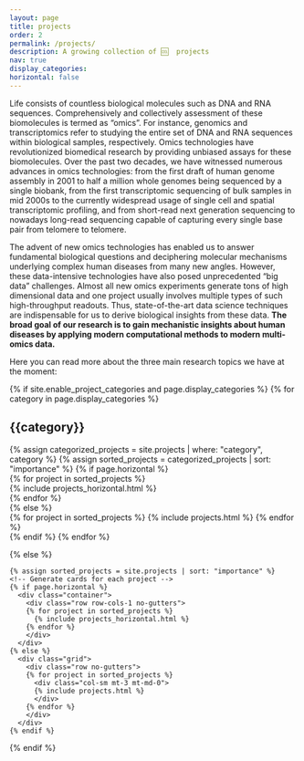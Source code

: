 ```yaml
---
layout: page
title: projects
order: 2
permalink: /projects/
description: A growing collection of 🆒  projects
nav: true
display_categories:
horizontal: false
---
```


Life consists of countless biological molecules such as DNA and RNA sequences. Comprehensively and collectively assessment of these biomolecules is termed as “omics”. For instance, genomics and transcriptomics refer to studying the entire set of DNA and RNA sequences within biological samples, respectively. Omics technologies have revolutionized biomedical research by providing unbiased assays for these biomolecules. Over the past two decades, we have witnessed numerous advances in omics technologies: from the first draft of human genome assembly in 2001 to half a million whole genomes being sequenced by a single biobank, from the first transcriptomic sequencing of bulk samples in mid 2000s to the currently widespread usage of single cell and spatial transcriptomic profiling, and from short-read next generation sequencing to nowadays long-read sequencing capable of capturing every single base pair from telomere to telomere.

The advent of new omics technologies has enabled us to answer fundamental biological questions and deciphering molecular mechanisms underlying complex human diseases from many new angles. However, these data-intensive technologies have also posed unprecedented “big data” challenges. Almost all new omics experiments generate tons of high dimensional data and one project usually involves multiple types of such high-throughput readouts. Thus, state-of-the-art data science techniques are indispensable for us to derive biological insights from these data. **The broad goal of our research is to gain mechanistic insights about human diseases by applying modern computational methods to modern multi-omics data.**

Here you can read more about the three main research topics we have at the moment:

<div class="projects">
  {% if site.enable_project_categories and page.display_categories %}
  <!-- Display categorized projects -->
    {% for category in page.display_categories %}
      <h2 class="category">{{category}}</h2>
      {% assign categorized_projects = site.projects | where: "category", category %}
      {% assign sorted_projects = categorized_projects | sort: "importance" %}
      <!-- Generate cards for each project -->
      {% if page.horizontal %}
        <div class="container">
          <div class="row row-cols-1 no-gutters">
          {% for project in sorted_projects %}
            <div class="col-sm mt-3 mt-md-0">
            {% include projects_horizontal.html %}
            </div>
          {% endfor %}
          </div>
        </div>
      {% else %}
        <div class="grid">
          {% for project in sorted_projects %}
            {% include projects.html %}
          {% endfor %}
        </div>
      {% endif %}
    {% endfor %}

  {% else %}
  <!-- Display projects without categories -->
    {% assign sorted_projects = site.projects | sort: "importance" %}
    <!-- Generate cards for each project -->
    {% if page.horizontal %}
      <div class="container">
        <div class="row row-cols-1 no-gutters">
        {% for project in sorted_projects %}
          {% include projects_horizontal.html %}
        {% endfor %}
        </div>
      </div>
    {% else %}
      <div class="grid">
        <div class="row no-gutters">
        {% for project in sorted_projects %}
          <div class="col-sm mt-3 mt-md-0">
          {% include projects.html %}
          </div>
        {% endfor %}
        </div>
      </div>
    {% endif %}

  {% endif %}

</div>
